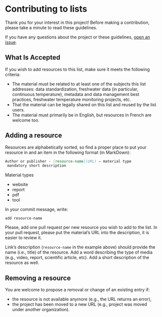# Contributing to lists

Thank you for your interest in this project! Before making a contribution, please take a minute to read these guidelines.

If you have any questions about the project or these guidelines, [open an issue](https://github.com/salmonwatersheds/data_standardization/issues).

## What Is Accepted

If you wish to add resources to this list, make sure it meets the following criteria:

-   The material must be related to at least one of the subjects this list addresses: data standardization, freshwater data (in particular, continuous temperature), metadata and data management best practices, freshwater temperature monitoring projects, etc.
-   That the material can be legally shared on this list and reused by the list users.
-   The material must primarily be in English, but resources in French are welcome too.

## Adding a resource

Resources are alphabetically sorted, so find a proper place to put your resource in and an item in the following format (in MarkDown):

``` md
Author or publisher - [resource-name](URL) – material type
 mandatory short description
```

Material types
- website
- report
- pdf
- tool



In your commit message, write:

```         
add resource-name
```

Please, add one pull request per new resource you wish to add to the list. In your pull request, please put the material’s URL into the description, it is easier to review it.

Link’s description (`resource-name` in the example above) should provide the name (i.e., title) of the resource. Add a word describing the type of media (e.g., video, report, scientific article, etc). Add a short description of the resource as well.

## Removing a resource

You are welcome to propose a removal or change of an existing entry if:

-   the resource is not available anymore (e.g., the URL returns an error),
-   the project has been moved to a new URL (e.g., project was moved under another organization).
